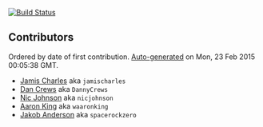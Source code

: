 [![Build Status](https://travis-ci.org/dncrews/simple-dash.js.png)](https://travis-ci.org/dncrews/simple-dash.js)

## Contributors
Ordered by date of first contribution. [Auto-generated](https://github.com/dtrejo/node-authors) on Mon, 23 Feb 2015 00:05:38 GMT.

- [Jamis Charles](https://github.com/jamischarles) aka `jamischarles`
- [Dan Crews](https://github.com/DannyCrews) aka `DannyCrews`
- [Nic Johnson](https://github.com/nicjohnson) aka `nicjohnson`
- [Aaron King](https://github.com/waaronking) aka `waaronking`
- [Jakob Anderson](https://github.com/spacerockzero) aka `spacerockzero`